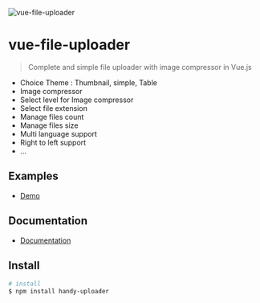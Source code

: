 ![vue-file-uploader](https://img.techpowerup.org/200626/vue-file-uploader038.png)


# vue-file-uploader

> Complete and simple file uploader with image compressor in Vue.js

+ Choice Theme : Thumbnail, simple, Table
+ Image compressor
+ Select level for Image compressor
+ Select file extension
+ Manage files count
+ Manage files size
+ Multi language support
+ Right to left support
+ ...

## Examples
- [Demo](https://friendly-varahamihira-45c09f.netlify.app)

## Documentation
- [Documentation](https://friendly-varahamihira-45c09f.netlify.app/documentation)

## Install
```bash
# install 
$ npm install handy-uploader


